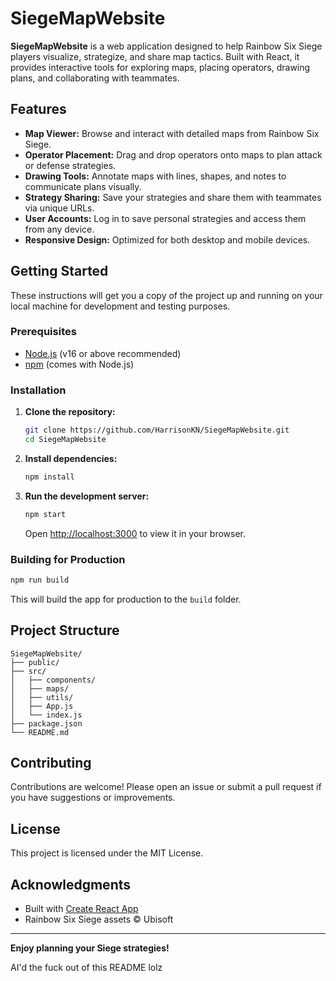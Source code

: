 # SiegeMapWebsite

**SiegeMapWebsite** is a web application designed to help Rainbow Six Siege players visualize, strategize, and share map tactics. Built with React, it provides interactive tools for exploring maps, placing operators, drawing plans, and collaborating with teammates.

## Features

- **Map Viewer:** Browse and interact with detailed maps from Rainbow Six Siege.
- **Operator Placement:** Drag and drop operators onto maps to plan attack or defense strategies.
- **Drawing Tools:** Annotate maps with lines, shapes, and notes to communicate plans visually.
- **Strategy Sharing:** Save your strategies and share them with teammates via unique URLs.
- **User Accounts:** Log in to save personal strategies and access them from any device.
- **Responsive Design:** Optimized for both desktop and mobile devices.

## Getting Started

These instructions will get you a copy of the project up and running on your local machine for development and testing purposes.

### Prerequisites

- [Node.js](https://nodejs.org/) (v16 or above recommended)
- [npm](https://www.npmjs.com/) (comes with Node.js)

### Installation

1. **Clone the repository:**
   ```bash
   git clone https://github.com/HarrisonKN/SiegeMapWebsite.git
   cd SiegeMapWebsite
   ```

2. **Install dependencies:**
   ```bash
   npm install
   ```

3. **Run the development server:**
   ```bash
   npm start
   ```
   Open [http://localhost:3000](http://localhost:3000) to view it in your browser.

### Building for Production

```bash
npm run build
```
This will build the app for production to the `build` folder.

## Project Structure

```
SiegeMapWebsite/
├── public/
├── src/
│   ├── components/
│   ├── maps/
│   ├── utils/
│   ├── App.js
│   └── index.js
├── package.json
└── README.md
```

## Contributing

Contributions are welcome! Please open an issue or submit a pull request if you have suggestions or improvements.

## License

This project is licensed under the MIT License.

## Acknowledgments

- Built with [Create React App](https://github.com/facebook/create-react-app)
- Rainbow Six Siege assets © Ubisoft

---

**Enjoy planning your Siege strategies!**

AI'd the fuck out of this README lolz
